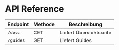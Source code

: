 # API Reference

| Endpoint | Methode | Beschreibung            |
| -------- | ------- | ----------------------- |
| `/docs`  | GET     | Liefert Übersichtsseite |
| `/guides`| GET     | Liefert Guides          |
